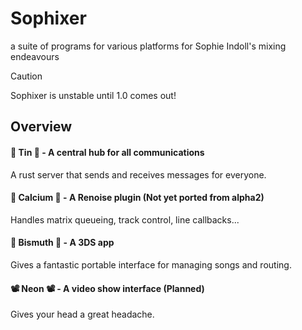 # Sophixer

a suite of programs for various platforms for Sophie Indoll's mixing endeavours

> [!CAUTION]
> Sophixer is unstable until 1.0 comes out!

## Overview

#### 🥽 Tin 🥽 - A central hub for all communications

A rust server that sends and receives messages for everyone.

#### 🦴 Calcium 🦴 - A Renoise plugin (Not yet ported from alpha2)

Handles matrix queueing, track control, line callbacks...

#### 🔷 Bismuth 🔷 - A 3DS app

Gives a fantastic portable interface for managing songs and routing.

#### 📽️ Neon 📽️ - A video show interface (Planned)

Gives your head a great headache.
